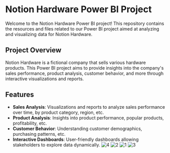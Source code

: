 # Notion Hardware Power BI Project

Welcome to the Notion Hardware Power BI project! This repository contains the resources and files related to our Power BI project aimed at analyzing and visualizing data for Notion Hardware.

## Project Overview

Notion Hardware is a fictional company that sells various hardware products. This Power BI project aims to provide insights into the company's sales performance, product analysis, customer behavior, and more through interactive visualizations and reports.

## Features

- **Sales Analysis**: Visualizations and reports to analyze sales performance over time, by product category, region, etc.
- **Product Analysis**: Insights into product performance, popular products, profitability, etc.
- **Customer Behavior**: Understanding customer demographics, purchasing patterns, etc.
- **Interactive Dashboards**: User-friendly dashboards allowing stakeholders to explore data dynamically.
![4](https://github.com/Abhijogu3/Notion-Hardware-/assets/158252850/e42eeb6e-8ed0-4d96-8d61-63c66ae280c4)
![2](https://github.com/Abhijogu3/Notion-Hardware-/assets/158252850/3b138cd9-b063-4748-a18c-f0ba33ab396b)
![1](https://github.com/Abhijogu3/Notion-Hardware-/assets/158252850/c60c305a-4b0b-408c-941f-feb094fe1aad)
![3](https://github.com/Abhijogu3/Notion-Hardware-/assets/158252850/98764825-1795-4444-92a0-55c012d796a2)
